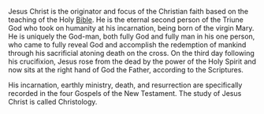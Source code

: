 Jesus Christ is the originator and focus of the Christian faith based on the teaching of the Holy [Bible](Bible). He is the eternal second person of the Triune God who took on humanity at his incarnation, being born of the virgin Mary. He is uniquely the God-man, both fully God and fully man in his one person, who came to fully reveal God and accomplish the redemption of mankind through his sacrificial atoning death on the cross. On the third day following his crucifixion, Jesus rose from the dead by the power of the Holy Spirit and now sits at the right hand of God the Father, according to the Scriptures.

His incarnation, earthly ministry, death, and resurrection are specifically recorded in the four Gospels of the New Testament. The study of Jesus Christ is called Christology.

